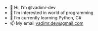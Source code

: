 - 👋 Hi, I’m @vadimr-dev
- 👀 I’m interested in world of programming
- 🌱 I’m currently learning Python, C#
- 📫 My email vadimr.dev@gmail.com
